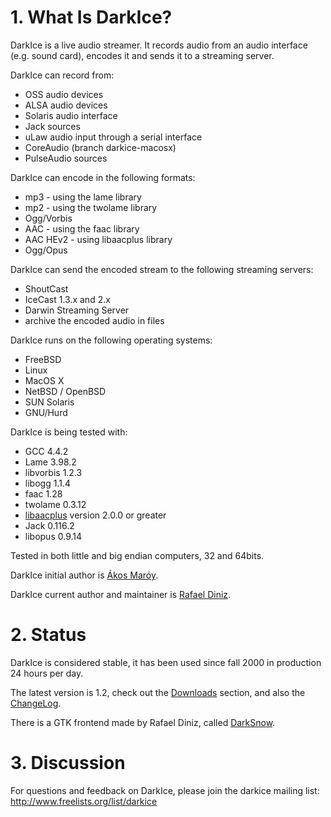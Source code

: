 # 1. What Is DarkIce? #

DarkIce is a live audio streamer. It records audio from an audio interface (e.g. sound card), encodes it and sends it to a streaming server.

DarkIce can record from:

  * OSS audio devices
  * ALSA audio devices
  * Solaris audio interface
  * Jack sources
  * uLaw audio input through a serial interface
  * CoreAudio (branch darkice-macosx)
  * PulseAudio sources

DarkIce can encode in the following formats:

  * mp3 - using the lame library
  * mp2 - using the twolame library
  * Ogg/Vorbis
  * AAC - using the faac library
  * AAC HEv2 - using libaacplus library
  * Ogg/Opus

DarkIce can send the encoded stream to the following streaming servers:

  * ShoutCast
  * IceCast 1.3.x and 2.x
  * Darwin Streaming Server
  * archive the encoded audio in files


DarkIce runs on the following operating systems:

  * FreeBSD
  * Linux
  * MacOS X
  * NetBSD / OpenBSD
  * SUN Solaris
  * GNU/Hurd

DarkIce is being tested with:

  * GCC 4.4.2
  * Lame 3.98.2
  * libvorbis 1.2.3
  * libogg 1.1.4
  * faac 1.28
  * twolame 0.3.12
  * [libaacplus](http://tipok.org.ua/node/17) version 2.0.0 or greater
  * Jack 0.116.2
  * libopus 0.9.14

Tested in both little and big endian computers, 32 and 64bits.

DarkIce initial author is [Ákos Maróy](mailto:akosSTOP_SPAMmaroyDOThu).

DarkIce current author and maintainer is [Rafael Diniz](mailto:rafaelSTOP_SPAMriseupDOTnet).

# 2. Status #

DarkIce is considered stable, it has been used since fall 2000 in production 24 hours per day.

The latest version is 1.2, check out the [Downloads](http://code.google.com/p/darkice/downloads/list) section, and also the [ChangeLog](http://code.google.com/p/darkice/source/browse/darkice/trunk/ChangeLog).

There is a GTK frontend made by Rafael Diniz, called [DarkSnow](http://darksnow.radiolivre.org).

# 3. Discussion #

For questions and feedback on DarkIce, please join the darkice mailing list: http://www.freelists.org/list/darkice